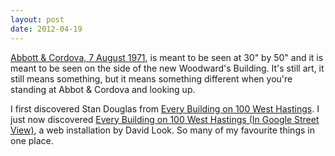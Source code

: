 ```yaml
---
layout: post
date: 2012-04-19
---
```


[Abbott & Cordova, 7 August 1971](http://spacing.ca/vancouver/2012/10/23/stan-douglas-abbott-cordova-7-august-1971/), is meant to be seen at 30" by 50" and it is meant to be seen on the side of the new Woodward's Building. It's still art, it still means something, but it means something different when you're standing at Abbot & Cordova and looking up. 

I first discovered Stan Douglas from [Every Building on 100 West Hastings](https://www.phillips.com/detail/STAN-DOUGLAS/NY010617/269). I just now discovered [Every Building on 100 West Hastings (In Google Street View)](http://davidlook.net/portfolio/every-building-on-100-west-hastings/), a web installation by David Look. So many of my favourite things in one place. 
